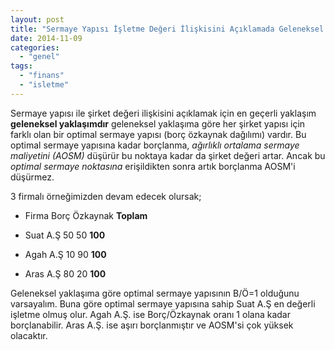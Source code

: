 ```yaml
---
layout: post
title: "Sermaye Yapısı İşletme Değeri İlişkisini Açıklamada Geleneksel Yaklaşım"
date: 2014-11-09
categories: 
  - "genel"
tags: 
  - "finans"
  - "isletme"
---
```


Sermaye yapısı ile şirket değeri ilişkisini açıklamak için en geçerli yaklaşım **geleneksel yaklaşımdır** geleneksel yaklaşıma göre her şirket yapısı için farklı olan bir optimal sermaye yapısı (borç özkaynak dağılımı) vardır. Bu optimal sermaye yapısına kadar borçlanma, _ağırlıklı ortalama sermaye maliyetini (AOSM)_ düşürür bu noktaya kadar da şirket değeri artar. Ancak bu _optimal sermaye noktasına_ erişildikten sonra artık borçlanma AOSM'i düşürmez.

3 firmalı örneğimizden devam edecek olursak;

- Firma Borç Özkaynak **Toplam**
    
- Suat A.Ş 50 50 **100**
    
- Agah A.Ş 10 90 **100**
    
- Aras A.Ş 80 20 **100**
    

Geleneksel yaklaşıma göre optimal sermaye yapısının B/Ö=1 olduğunu varsayalım. Buna göre optimal sermaye yapısına sahip Suat A.Ş en değerli işletme olmuş olur. Agah A.Ş. ise Borç/Özkaynak oranı 1 olana kadar borçlanabilir. Aras A.Ş. ise aşırı borçlanmıştır ve AOSM'si çok yüksek olacaktır.
